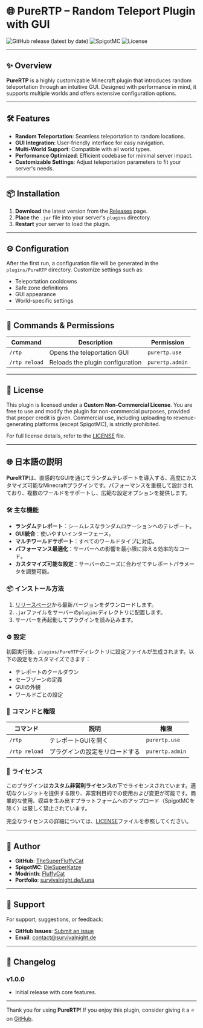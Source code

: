 # 🌐 PureRTP – Random Teleport Plugin with GUI

![GitHub release (latest by date)](https://img.shields.io/github/v/release/TheSuperFluffyCat/PureRTP)
![SpigotMC](https://img.shields.io/badge/SpigotMC-Compatible-orange)
![License](https://img.shields.io/badge/License--important)


---

## ✨ Overview

**PureRTP** is a highly customizable Minecraft plugin that introduces random teleportation through an intuitive GUI. Designed with performance in mind, it supports multiple worlds and offers extensive configuration options.

---

## 🛠️ Features

- **Random Teleportation**: Seamless teleportation to random locations.
- **GUI Integration**: User-friendly interface for easy navigation.
- **Multi-World Support**: Compatible with all world types.
- **Performance Optimized**: Efficient codebase for minimal server impact.
- **Customizable Settings**: Adjust teleportation parameters to fit your server's needs.

---

## 📦 Installation

1. **Download** the latest version from the [Releases](https://github.com/TheSuperFluffyCat/PureRTP/releases) page.
2. **Place** the `.jar` file into your server's `plugins` directory.
3. **Restart** your server to load the plugin.

---

## ⚙️ Configuration

After the first run, a configuration file will be generated in the `plugins/PureRTP` directory. Customize settings such as:

- Teleportation cooldowns
- Safe zone definitions
- GUI appearance
- World-specific settings

---

## 🧪 Commands & Permissions

| Command       | Description                     | Permission         |
|---------------|---------------------------------|--------------------|
| `/rtp`        | Opens the teleportation GUI     | `purertp.use`      |
| `/rtp reload` | Reloads the plugin configuration| `purertp.admin`    |

---

## 📜 License

This plugin is licensed under a **Custom Non-Commercial License**. You are free to use and modify the plugin for non-commercial purposes, provided that proper credit is given. Commercial use, including uploading to revenue-generating platforms (except SpigotMC), is strictly prohibited.

For full license details, refer to the [LICENSE](./LICENSE) file.

---

## 🌐 日本語の説明

**PureRTP**は、直感的なGUIを通じてランダムテレポートを導入する、高度にカスタマイズ可能なMinecraftプラグインです。パフォーマンスを重視して設計されており、複数のワールドをサポートし、広範な設定オプションを提供します。

### 🛠️ 主な機能

- **ランダムテレポート**：シームレスなランダムロケーションへのテレポート。
- **GUI統合**：使いやすいインターフェース。
- **マルチワールドサポート**：すべてのワールドタイプに対応。
- **パフォーマンス最適化**：サーバーへの影響を最小限に抑える効率的なコード。
- **カスタマイズ可能な設定**：サーバーのニーズに合わせてテレポートパラメータを調整可能。

### 📦 インストール方法

1. [リリースページ](https://github.com/TheSuperFluffyCat/PureRTP/releases)から最新バージョンをダウンロードします。
2. `.jar`ファイルをサーバーの`plugins`ディレクトリに配置します。
3. サーバーを再起動してプラグインを読み込みます。

### ⚙️ 設定

初回実行後、`plugins/PureRTP`ディレクトリに設定ファイルが生成されます。以下の設定をカスタマイズできます：

- テレポートのクールダウン
- セーフゾーンの定義
- GUIの外観
- ワールドごとの設定

### 🧪 コマンドと権限

| コマンド       | 説明                          | 権限               |
|----------------|-------------------------------|--------------------|
| `/rtp`         | テレポートGUIを開く           | `purertp.use`      |
| `/rtp reload`  | プラグインの設定をリロードする| `purertp.admin`    |

### 📜 ライセンス

このプラグインは**カスタム非営利ライセンス**の下でライセンスされています。適切なクレジットを提供する限り、非営利目的での使用および変更が可能です。商業的な使用、収益を生み出すプラットフォームへのアップロード（SpigotMCを除く）は厳しく禁止されています。

完全なライセンスの詳細については、[LICENSE](./LICENSE)ファイルを参照してください。

---

## 👤 Author

- **GitHub**: [TheSuperFluffyCat](https://github.com/TheSuperFluffyCat)
- **SpigotMC**: [DieSuperKatze](https://www.spigotmc.org/members/diesuperkatze.123456/)
- **Modrinth**: [FluffyCat](https://modrinth.com/user/FluffyCat)
- **Portfolio**: [survivalnight.de/Luna](https://survivalnight.de/Luna)

---

## 💬 Support

For support, suggestions, or feedback:

- **GitHub Issues**: [Submit an issue](https://github.com/TheSuperFluffyCat/PureRTP/issues)
- **Email**: [contact@survivalnight.de](mailto:contact@survivalnight.de)

---




## 📝 Changelog

### v1.0.0

- Initial release with core features.

---

Thank you for using **PureRTP**! If you enjoy this plugin, consider giving it a ⭐ on [GitHub](https://github.com/TheSuperFluffyCat/PureRTP).

